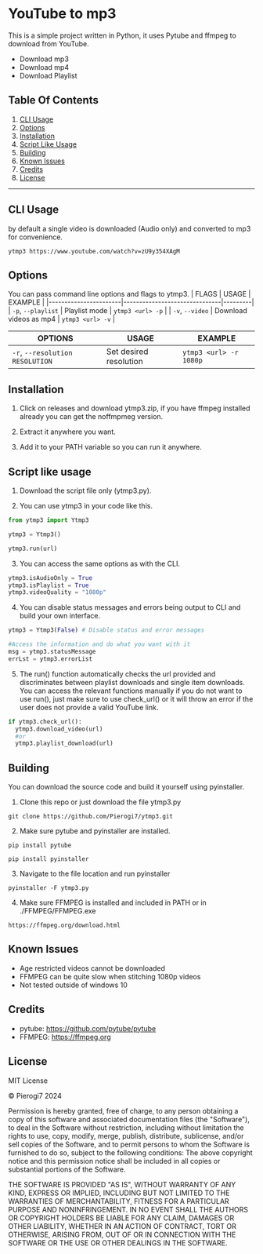 # YouTube to mp3

This is a simple project written in Python, it uses Pytube and ffmpeg
to download from YouTube.

* Download mp3
* Download mp4
* Download Playlist

## Table Of Contents
1.  [CLI Usage](#cli-usage)
2.  [Options](#Options)
3.  [Installation](#installation)
4.  [Script Like Usage](#script-like-usage)
5.  [Building](#building)
6.  [Known Issues](#known-issues)
7.  [Credits](#credits)
8.  [License](#license)
---

## CLI Usage
by default a single video is downloaded (Audio only) and converted to mp3 for convenience.
```
ytmp3 https://www.youtube.com/watch?v=zU9y354XAgM
```

## Options
You can pass command line options and flags to ytmp3.
| FLAGS               | USAGE                         | EXAMPLE |
|-----------------------|-------------------------------|---------|
| `-p`, `--playlist`    | Playlist mode                 | `ytmp3 <url> -p` |
| `-v`, `--video`       | Download videos as mp4        | `ytmp3 <url> -v` |


| OPTIONS                 | USAGE                         | EXAMPLE |
|-----------------------|-------------------------------|---------|
| `-r`, `--resolution RESOLUTION`  | Set desired resolution        | `ytmp3 <url> -r 1080p` |

## Installation
1. Click on releases and download ytmp3.zip, if you have ffmpeg installed already
you can get the noffmpmeg version.

2. Extract it anywhere you want.

3. Add it to your PATH variable so you can run it anywhere.

## Script like usage

1. Download the script file only (ytmp3.py).

2. You can use ytmp3 in your code like this.
```Python
from ytmp3 import Ytmp3

ytmp3 = Ytmp3()

ytmp3.run(url)
```

3. You can access the same options as with the CLI.
```Python
ytmp3.isAudioOnly = True
ytmp3.isPlaylist = True
ytmp3.videoQuality = "1080p"
```

4. You can disable status messages and errors being output to CLI and build
your own interface.
```Python
ytmp3 = Ytmp3(False) # Disable status and error messages

#Access the information and do what you want with it
msg = ytmp3.statusMessage
errLst = ytmp3.errorList
```

5. The run() function automatically checks the url provided and discriminates between
playlist downloads and single item downloads. You can access the relevant functions
manually if you do not want to use run(), just make sure to use check_url() or it
will throw an error if the user does not provide a valid YouTube link.
```Python
if ytmp3.check_url():
  ytmp3.download_video(url)
  #or
  ytmp3.playlist_download(url)
```

## Building
You can download the source code and build it yourself using pyinstaller.

1. Clone this repo or just download the file ytmp3.py
```
git clone https://github.com/Pierogi7/ytmp3.git
```
2. Make sure pytube and pyinstaller are installed.
```
pip install pytube
```
```
pip install pyinstaller
```
3. Navigate to the file location and run pyinstaller
```
pyinstaller -F ytmp3.py
```
4. Make sure FFMPEG is installed and included in PATH or in ./FFMPEG/FFMPEG.exe
```
https://ffmpeg.org/download.html
```
## Known Issues

* Age restricted videos cannot be downloaded
* FFMPEG can be quite slow when stitching 1080p videos
* Not tested outside of windows 10

## Credits

* pytube: https://github.com/pytube/pytube
* FFMPEG: https://ffmpeg.org

## License
MIT License

© Pierogi7 2024

Permission is hereby granted, free of charge, to any person obtaining a copy of this software and associated documentation files (the "Software"), to deal in the Software without restriction, including without limitation the rights to use, copy, modify, merge, publish, distribute, sublicense, and/or sell copies of the Software, and to permit persons to whom the Software is furnished to do so, subject to the following conditions: The above copyright notice and this permission notice shall be included in all copies or substantial portions of the Software.

THE SOFTWARE IS PROVIDED "AS IS", WITHOUT WARRANTY OF ANY KIND, EXPRESS OR IMPLIED, INCLUDING BUT NOT LIMITED TO THE WARRANTIES OF MERCHANTABILITY, FITNESS FOR A PARTICULAR PURPOSE AND NONINFRINGEMENT. IN NO EVENT SHALL THE AUTHORS OR COPYRIGHT HOLDERS BE LIABLE FOR ANY CLAIM, DAMAGES OR OTHER LIABILITY, WHETHER IN AN ACTION OF CONTRACT, TORT OR OTHERWISE, ARISING FROM, OUT OF OR IN CONNECTION WITH THE SOFTWARE OR THE USE OR OTHER DEALINGS IN THE SOFTWARE.
